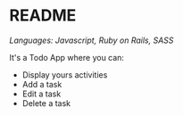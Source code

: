 # README

<em>Languages: Javascript, Ruby on Rails, SASS</em>

It's a Todo App where you can:

* Display yours activities
* Add a task
* Edit a task
* Delete a task

